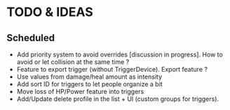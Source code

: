 ﻿# TODO & IDEAS

## Scheduled
- Add priority system to avoid overrides [discussion in progress]. How to avoid or let collision at the same time ?
- Feature to export trigger (without TriggerDevice). Export feature ?
- Use values from damage/heal amount as intensity
- Add sort ID for triggers to let people organize a bit
- Move loss of HP/Power feature into triggers
- Add/Update delete profile in the list + UI (custom groups for triggers).

